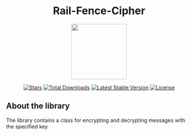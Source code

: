 <h1 align="center">Rail-Fence-Cipher</h1>
<p align="center"><img src="https://i.imgur.com/ZfMSTrk.png" width=150></p>

<p align="center">
<a href="https://github.com/N1ghtF1re/Rail-Fence-Cipher/stargazers"><img src="https://img.shields.io/github/stars/N1ghtF1re/Rail-Fence-Cipher.svg" alt="Stars"></a>
<a href="https://github.com/N1ghtF1re/Rail-Fence-Cipher/releases"><img src="https://img.shields.io/badge/downloads-6-brightgreen.svg" alt="Total Downloads"></a>
<a href="https://github.com/N1ghtF1re/Rail-Fence-Cipher/releases"><img src="https://img.shields.io/github/tag/N1ghtF1re/Rail-Fence-Cipher.svg" alt="Latest Stable Version"></a>
<a href="https://github.com/N1ghtF1re/Rail-Fence-Cipher/blob/master/LICENSE"><img src="https://img.shields.io/github/license/N1ghtF1re/Rail-Fence-Ciphe.svg" alt="License"></a>
</p>
</p>

## About the library
The library contains a class for encrypting and decrypting messages with the specified key


